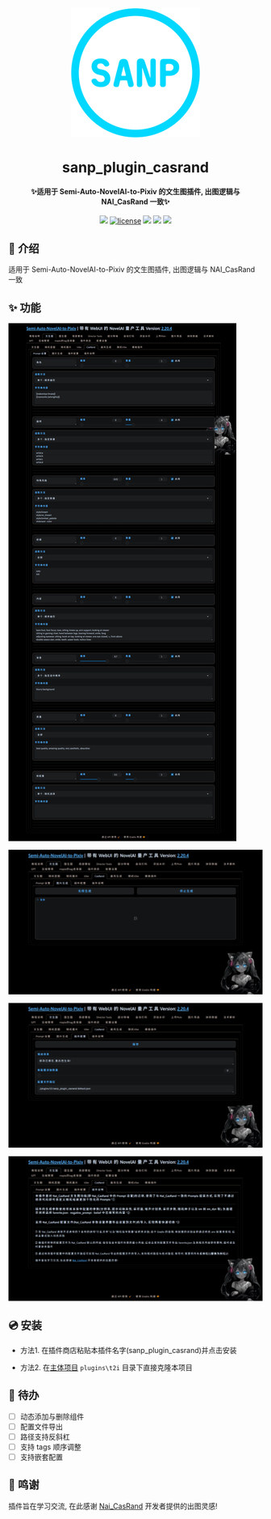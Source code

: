 <p align="center" >
  <img src="https://github.com/zhulinyv/sanp_plugin_random_artists/blob/main/images/logo.png?raw=true" width="256" height="256" alt="SANP"></a>
</p>
<h1 align="center">sanp_plugin_casrand</h1>
<h4 align="center">✨适用于 Semi-Auto-NovelAI-to-Pixiv 的文生图插件, 出图逻辑与 NAI_CasRand 一致✨</h4>

<p align="center">
    <img src="https://img.shields.io/badge/Python-3.10+-blue">
    <a href="https://github.com/zhulinyv/sanp_plugin_casrand/raw/main/LICENSE"><img src="https://img.shields.io/github/license/zhulinyv/sanp_plugin_casrand" alt="license"></a>
    <img src="https://img.shields.io/github/issues/zhulinyv/sanp_plugin_casrand">
    <img src="https://img.shields.io/github/stars/zhulinyv/sanp_plugin_casrand">
    <img src="https://img.shields.io/github/forks/zhulinyv/sanp_plugin_casrand">
</p>


## 💬 介绍

适用于 Semi-Auto-NovelAI-to-Pixiv 的文生图插件, 出图逻辑与 NAI_CasRand 一致

## ✨ 功能

![iamge](./images/1.png)

![iamge](./images/2.png)

![iamge](./images/3.png)

![iamge](./images/4.png)

## 💿 安装

- 方法1. 在插件商店粘贴本插件名字(sanp_plugin_casrand)并点击安装

- 方法2. 在[主体项目](https://github.com/zhulinyv/Semi-Auto-NovelAI-to-Pixiv) `plugins\t2i` 目录下直接克隆本项目

## 📖 待办

- [ ] 动态添加与删除组件
- [ ] 配置文件导出
- [ ] 路径支持反斜杠
- [ ] 支持 tags 顺序调整
- [ ] 支持嵌套配置

## 🤝 鸣谢

插件旨在学习交流, 在此感谢 [Nai_CasRand](https://github.com/Exception0x0194/NAI-Generator-Flutter) 开发者提供的出图灵感!